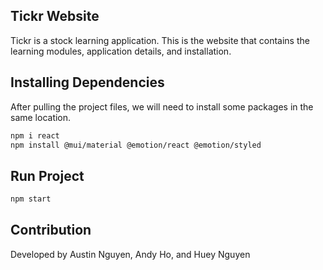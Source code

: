## Tickr Website

Tickr is a stock learning application. This is the website that contains the learning modules, application details, and installation. 

## Installing Dependencies

After pulling the project files, we will need to install some packages in the same location.

```bash
npm i react
npm install @mui/material @emotion/react @emotion/styled 
```

## Run Project

```bash
npm start
```

## Contribution
Developed by Austin Nguyen, Andy Ho, and Huey Nguyen 
